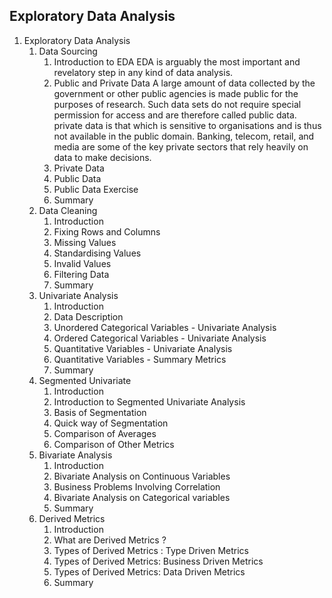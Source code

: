## Exploratory Data Analysis
1. Exploratory Data Analysis
    1. Data Sourcing
        1. Introduction to EDA
            EDA is arguably the most important and revelatory step in any kind of data analysis.
        2. Public and Private Data
            A large amount of data collected by the government or other public agencies is made public for the purposes of research. Such data sets do not require special permission for access and are therefore called public data.
            private data is that which is sensitive to organisations and is thus not available in the public domain. Banking, telecom, retail, and media are some of the key private sectors that rely heavily on data to make decisions.
        3. Private Data
        4. Public Data
        5. Public Data Exercise
        6. Summary
    2. Data Cleaning
        1. Introduction
        2. Fixing Rows and Columns
        3. Missing Values
        4. Standardising Values
        5. Invalid Values
        6. Filtering Data
        7. Summary
    3. Univariate Analysis
        1. Introduction
        2. Data Description
        3. Unordered Categorical Variables - Univariate Analysis
        4. Ordered Categorical Variables - Univariate Analysis
        5. Quantitative Variables - Univariate Analysis
        6. Quantitative Variables - Summary Metrics
        7. Summary
    4. Segmented Univariate
        1. Introduction
        2. Introduction to Segmented Univariate Analysis
        3. Basis of Segmentation
        4. Quick way of Segmentation
        5. Comparison of Averages
        6. Comparison of Other Metrics
    5. Bivariate Analysis
        1. Introduction
        2. Bivariate Analysis on Continuous Variables
        3. Business Problems Involving Correlation
        4. Bivariate Analysis on Categorical variables
        5. Summary
    6. Derived Metrics
        1. Introduction
        2. What are Derived Metrics ?
        3. Types of Derived Metrics : Type Driven Metrics
        4. Types of Derived Metrics: Business Driven Metrics
        5. Types of Derived Metrics: Data Driven Metrics
        6. Summary
        
        
